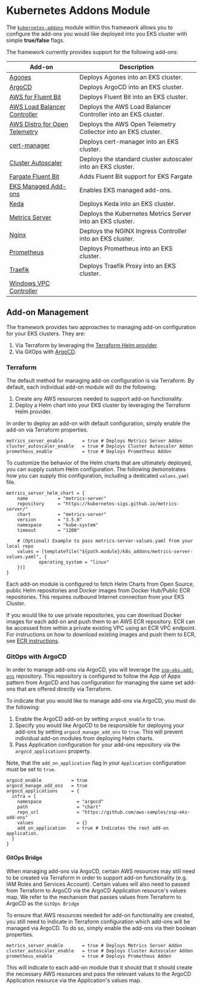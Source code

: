 # Kubernetes Addons Module

The [`kubernetes-addons`](../../kubernetes-addons) module within this framework allows you to configure the add-ons you would like deployed into you EKS cluster with simple **true/false** flags.

The framework currently provides support for the following add-ons:

| Add-on    | Description   |
|-----------|-----------------
| [Agones](./agones) | Deploys Agones into an EKS cluster. |
| [ArgoCD](./argocd) | Deploys ArgoCD into an EKS cluster. |
| [AWS for Fluent Bit](./aws-for-fluent-bit) | Deploys Fluent Bit into an EKS cluster. |
| [AWS Load Balancer Controller](./fargate-fluent-bit) | Deploys the AWS Load Balancer Controller into an EKS cluster. |
| [AWS Distro for Open Telemetry](./aws-open-telemetry) | Deploys the AWS Open Telemetry Collector into an EKS cluster. |
| [cert-manager](./cert-manager) | Deploys cert-manager into an EKS cluster. |
| [Cluster Autoscaler](./cluster-autoscaler) | Deploys the standard cluster autoscaler into an EKS cluster. |
| [Fargate Fluent Bit](./fargate-fluent-bit) | Adds Fluent Bit support for EKS Fargate |
| [EKS Managed Add-ons](./managed-add-ons) | Enables EKS managed add-ons. |
| [Keda](./keda) | Deploys Keda into an EKS cluster. |
| [Metrics Server](./metrics-server) | Deploys the Kubernetes Metrics Server into an EKS cluster. |
| [Nginx](./nginx) | Deploys the NGINX Ingress Controller into an EKS cluster. |
| [Prometheus](./prometheus) | Deploys Prometheus into an EKS cluster. |
| [Traefik](./traefik) | Deploys Traefik Proxy into an EKS cluster.
| [Windows VPC Controller](./windows-vpc-controllers) |

## Add-on Management

The framework provides two approaches to managing add-on configuration for your EKS clusters. They are:

1. Via Terraform by leveraging the [Terraform Helm provider](https://registry.terraform.io/providers/hashicorp/helm/latest/docs).
2. Via GitOps with [ArgoCD](https://argo-cd.readthedocs.io/en/stable/).

### Terraform 

The default method for managing add-on configuration is via Terraform. By default, each individual add-on module will do the following:

1. Create any AWS resources needed to support add-on functionality.
2. Deploy a Helm chart into your EKS cluster by leveraging the Terraform Helm provider. 

In order to deploy an add-on with default configuration, simply enable the add-on via Terraform properties. 

```hcl
metrics_server_enable       = true # Deploys Metrics Server Addon
cluster_autoscaler_enable   = true # Deploys Cluster Autoscaler Addon
prometheus_enable           = true # Deploys Prometheus Addon
```

To customize the behavior of the Helm charts that are ultimately deployed, you can supply custom Helm configuration. The following demonstrates how you can supply this configuration, including a dedicated `values.yaml` file. 

```hcl
metrics_server_helm_chart = {
	name           = "metrics-server"
	repository     = "https://kubernetes-sigs.github.io/metrics-server/"
	chart          = "metrics-server"
	version        = "3.5.0"
	namespace      = "kube-system"
	timeout        = "1200"

	# (Optional) Example to pass metrics-server-values.yaml from your local repo
	values = [templatefile("${path.module}/k8s_addons/metrics-server-values.yaml", {
			operating_system = "linux"
	})]
}
```

Each add-on module is configured to fetch Helm Charts from Open Source, public Helm repositories and Docker images from Docker Hub/Public ECR repositories. This requires outbound Internet connection from your EKS Cluster.

If you would like to use private repositories, you can download Docker images for each add-on and push them to an AWS ECR repository. ECR can be accessed from within a private existing VPC using an ECR VPC endpoint. For instructions on how to download existing images and push them to ECR, see [ECR instructions](../advanced/ecr-instructions.md). 

### GitOps with ArgoCD

In order to manage add-ons via ArgoCD, you will leverage the [`ssp-eks-add-ons`](https://github.com/aws-samples/ssp-eks-add-ons) repository. This repository is configured to follow the App of Apps pattern from ArgoCD and has configuration for managing the same set add-ons that are offered directly via Terraform. 

To indicate that you would like to manage add-ons via ArgoCD, you must do the following: 

1. Enable the ArgoCD add-on by setting `argocd_enable` to `true`.
2. Specify you would like ArgoCD to be responsible for deploying your add-ons by setting `argocd_manage_add_ons` to `true`. This will prevent individual add-on modules from deploying Helm charts.
3. Pass Application configuration for your add-ons repository via the `argocd_applications` property. 

Note, that the `add_on_application` flag in your `Application` configuration must be set to `true`.

```
argocd_enable           = true
argocd_manage_add_ons   = true
argocd_applications     = {
  infra = {
    namespace             = "argocd"
    path                  = "chart"
    repo_url              = "https://github.com/aws-samples/ssp-eks-add-ons"
    values                = {}
    add_on_application    = true # Indicates the root add-on application. 
  }
}
```

#### GitOps Bridge 

When managing add-ons via ArgoCD, certain AWS resources may still need to be created via Terraform in order to support add-on functionality (e.g. IAM Roles and Services Account). Certain values will also need to passed from Terraform to ArgoCD via the ArgoCD Application resource's values map. We refer to the mechanism that passes values from Terraform to ArgoCD as the `GitOps Bridge`

To ensure that AWS resources needed for add-on functionality are created, you still need to indicate in Terraform configuration which add-ons will be managed via ArgoCD. To do so, simply enable the add-ons via their boolean properties. 

```
metrics_server_enable       = true # Deploys Metrics Server Addon
cluster_autoscaler_enable   = true # Deploys Cluster Autoscaler Addon
prometheus_enable           = true # Deploys Prometheus Addon
```

This will indicate to each add-on module that it should that it should create the necessary AWS resources and pass the relevant values to the ArgoCD Application resource via the Application's values map. 

